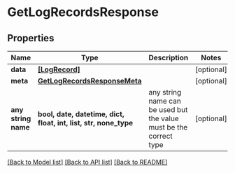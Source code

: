 # GetLogRecordsResponse


## Properties
Name | Type | Description | Notes
------------ | ------------- | ------------- | -------------
**data** | [**[LogRecord]**](LogRecord.md) |  | [optional] 
**meta** | [**GetLogRecordsResponseMeta**](GetLogRecordsResponseMeta.md) |  | [optional] 
**any string name** | **bool, date, datetime, dict, float, int, list, str, none_type** | any string name can be used but the value must be the correct type | [optional]

[[Back to Model list]](../README.md#documentation-for-models) [[Back to API list]](../README.md#documentation-for-api-endpoints) [[Back to README]](../README.md)


